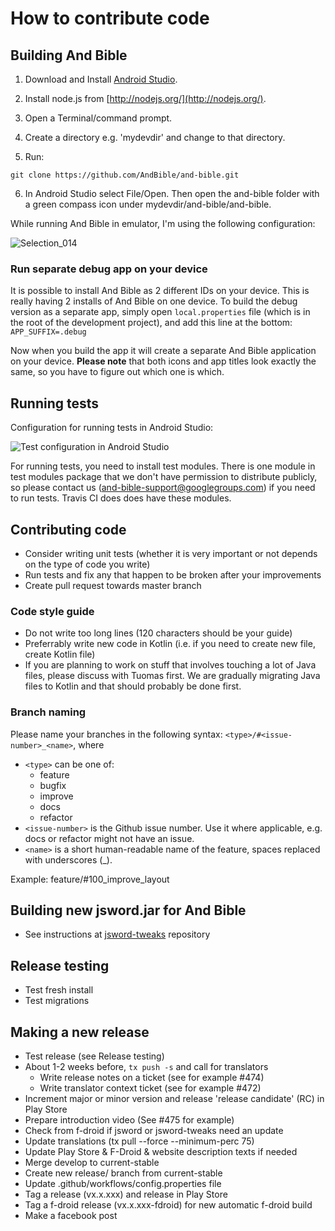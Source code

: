 # How to contribute code

## Building And Bible

1. Download and Install [Android Studio](http://developer.android.com/sdk).
2. Install node.js from [http://nodejs.org/](http://nodejs.org/).
3. Open a Terminal/command prompt.
4. Create a directory e.g. 'mydevdir' and change to that directory.

5. Run:
```
git clone https://github.com/AndBible/and-bible.git 
```

6. In Android Studio select File/Open.  Then open the and-bible folder with a green compass icon under mydevdir/and-bible/and-bible.

While running And Bible in emulator, I'm using the following configuration:

![Selection_014](https://user-images.githubusercontent.com/5811789/56358437-42595080-61e7-11e9-98a5-4cf5903049c3.png)

### Run separate debug app on your device
It is possible to install And Bible as 2 different IDs on your device. This is really having 2 installs of And Bible on one device. To build the debug version as a separate app, simply open `local.properties` file (which is in the root of the development project), and add this line at the bottom: `APP_SUFFIX=.debug`

Now when you build the app it will create a separate And Bible application on your device. **Please note** that both icons and app titles look exactly the same, so you have to figure out which one is which.

## Running tests

Configuration for running tests in Android Studio:

![Test configuration in Android Studio](https://user-images.githubusercontent.com/5811789/48984311-c4df5780-f102-11e8-937b-c5d438b79629.png)

For running tests, you need to install test modules. There is one module in test modules package that we don't have permission to distribute publicly, so please contact us (and-bible-support@googlegroups.com) if you need to run tests. Travis CI does does have these modules.

## Contributing code

- Consider writing unit tests (whether it is very important or not depends on the type of code you write)
- Run tests and fix any that happen to be broken after your improvements
- Create pull request towards master branch

### Code style guide

- Do not write too long lines (120 characters should be your guide)
- Preferrably write new code in Kotlin (i.e. if you need to create new file, create Kotlin file) 
- If you are planning to work on stuff that involves touching a lot of Java files, please discuss with Tuomas first. We are gradually migrating Java files to Kotlin and that should probably be done first.

### Branch naming

Please name your branches in the following syntax: `<type>/#<issue-number>_<name>`, where

- `<type>` can be one of:
  - feature
  - bugfix
  - improve
  - docs
  - refactor
- `<issue-number>` is the Github issue number. Use it where applicable, e.g. docs or refactor might not have an issue.
- `<name>` is a short human-readable name of the feature, spaces replaced with underscores (_).  

Example: feature/#100_improve_layout

## Building new jsword.jar for And Bible
- See instructions at [jsword-tweaks](https://github.com/AndBible/jsword-tweaks) repository

## Release testing
 - Test fresh install
 - Test migrations

## Making a new release 

 - Test release (see Release testing)
 - About 1-2 weeks before, `tx push -s` and call for translators 
    - Write release notes on a ticket (see for example #474)
    - Write translator context ticket (see for example #472)
 - Increment major or minor version and release 'release candidate' (RC) in Play Store
 - Prepare introduction video (See #475 for example)
 - Check from f-droid if jsword or jsword-tweaks need an update
 - Update translations (tx pull --force --minimum-perc 75)
 - Update Play Store & F-Droid & website description texts if needed
 - Merge develop to current-stable
 - Create new release/ branch from current-stable
 - Update .github/workflows/config.properties file
 - Tag a release (vx.x.xxx) and release in Play Store
 - Tag a f-droid release (vx.x.xxx-fdroid) for new automatic f-droid build
 - Make a facebook post
